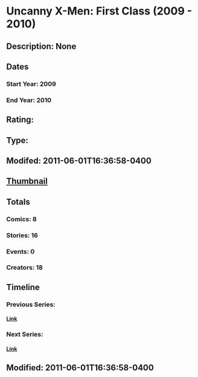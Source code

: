 # Uncanny X-Men: First Class (2009 - 2010)
## Description: None
## Dates
### Start Year: 2009
### End Year: 2010
## Rating: 
## Type: 
## Modifed: 2011-06-01T16:36:58-0400
## [Thumbnail](http://i.annihil.us/u/prod/marvel/i/mg/f/50/4bb4c08ded3d9.jpg)
## Totals
### Comics: 8
### Stories: 16
### Events: 0
### Creators: 18
## Timeline
### Previous Series: 
#### [Link]()
### Next Series: 
#### [Link]()
## Modified: 2011-06-01T16:36:58-0400